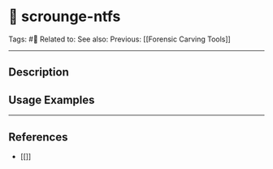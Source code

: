 # 💢 scrounge-ntfs
Tags: #💢 
Related to: 
See also: 
Previous: [[Forensic Carving Tools]]

---
## Description


## Usage Examples


---
## References
- [[]]